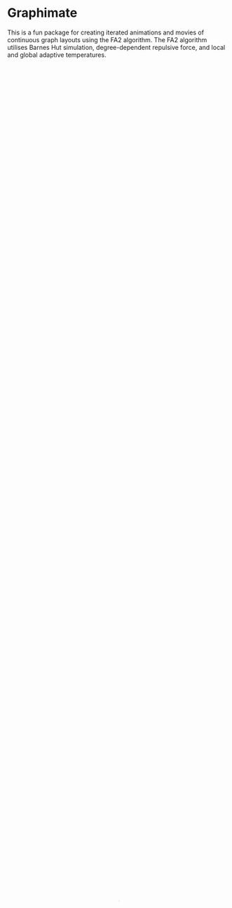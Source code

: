 # Graphimate
This is a fun package for creating iterated animations and movies of continuous graph layouts using the FA2 algorithm. The FA2 algorithm utilises Barnes Hut simulation, degree-dependent repulsive force, and local and global adaptive temperatures. 

<video preload="none" autoplay loop muted playsinline poster="LINK.jpg" width="100%" height="100%">
    <source src="[LINK.mp4](https://github.com/Issacgoh/Graphimate/blob/main/Emergence_first_blood_stem_cells.mp4)" type="video/mp4">
</video>

## Starting notes:
This package takes as input:
  - An anndata object
  - A categorical data variable containing labels
  - A 2D array containing some XY dimensionality-reduced coordinates (PCA, UMAP, VAE, etc...)
  - A sparse 2D matrix (CSR) containing cell-cell weighted connectivities (KNN, etc...)

## Installation:
To install directly from github run below in command line

pip install git+git@github.com:Issacgoh/Graphimate.git

To clone and install:

git clone https://github.com/Issacgoh/Graphimate.git

cd ./FA2nimate



## Usage notes:

